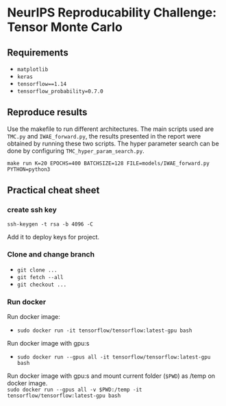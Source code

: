 # NeurIPS Reproducability Challenge: Tensor Monte Carlo

## Requirements
* ```matplotlib```
* ```keras```
* ```tensorflow==1.14```
* ```tensorflow_probability=0.7.0```


## Reproduce results
Use the makefile to run different architectures. The main scripts used are ```TMC.py``` and ```IWAE_forward.py```, the results presented in the report were obtained by running these two scripts. The hyper parameter search can be done by configuring ```TMC_hyper_param_search.py```.

```make run K=20 EPOCHS=400 BATCHSIZE=128 FILE=models/IWAE_forward.py PYTHON=python3```

## Practical cheat sheet

### create ssh key
```ssh-keygen -t rsa -b 4096 -C```

Add it to deploy keys for project. 

### Clone and change branch
- ```git clone ...```
- ```git fetch --all```
- ```git checkout ...```

### Run docker
Run docker image:    
- ```sudo docker run -it tensorflow/tensorflow:latest-gpu bash```

Run docker image with gpu:s    
- ```sudo docker run --gpus all -it tensorflow/tensorflow:latest-gpu bash```

Run docker image with gpu:s and mount current folder (```$PWD```) as /temp on docker image.    
```sudo docker run --gpus all -v $PWD:/temp -it tensorflow/tensorflow:latest-gpu bash```
